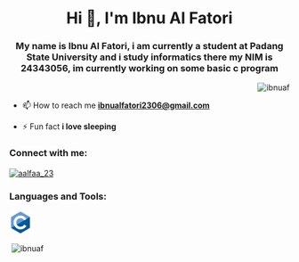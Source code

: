<h1 align="center">Hi 👋, I'm Ibnu Al Fatori</h1>
<h3 align="center">My name is Ibnu Al Fatori, i am currently a student at Padang State University and i study informatics there my NIM is 24343056, im currently working on some basic c program</h3>

<p align="right"> <img src="https://komarev.com/ghpvc/?username=ibnuaf&label=Profile%20views&color=0e75b6&style=flat" alt="ibnuaf" /> </p>

- 📫 How to reach me **ibnualfatori2306@gmail.com**

- ⚡ Fun fact **i love sleeping**

<h3 align="left">Connect with me:</h3>
<p align="left">
<a href="https://instagram.com/aalfaa_23" target="blank"><img align="center" src="https://raw.githubusercontent.com/rahuldkjain/github-profile-readme-generator/master/src/images/icons/Social/instagram.svg" alt="aalfaa_23" height="30" width="40" /></a>
</p>

<h3 align="left">Languages and Tools:</h3>
<p align="left"> <a href="https://www.cprogramming.com/" target="_blank" rel="noreferrer"> <img src="https://raw.githubusercontent.com/devicons/devicon/master/icons/c/c-original.svg" alt="c" width="40" height="40"/> </a> </p>

<p>&nbsp;<img align="center" src="https://github-readme-stats.vercel.app/api?username=ibnuaf&show_icons=true&locale=en" alt="ibnuaf" /></p>

